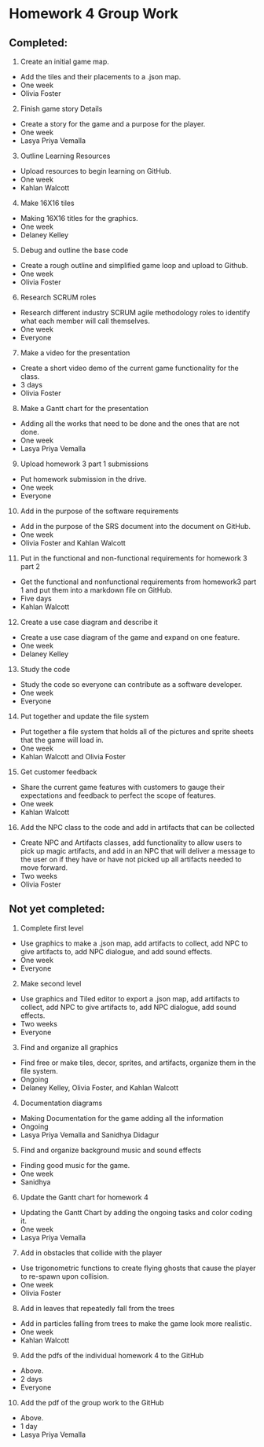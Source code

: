 # Homework 4 Group Work
## Completed: 
1. Create an initial game map.
* Add the tiles and their placements to a .json map.
* One week
* Olivia Foster

2. Finish game story Details
* Create a story for the game and a purpose for the player.
* One week
* Lasya Priya Vemalla

3. Outline Learning Resources
* Upload resources to begin learning on GitHub.
* One week
* Kahlan Walcott

4. Make 16X16 tiles
* Making 16X16 titles for the graphics.
* One week
* Delaney Kelley

5. Debug and outline the base code
* Create a rough outline and simplified game loop and upload to Github. 
* One week 
* Olivia Foster 

6. Research SCRUM roles
* Research different industry SCRUM agile methodology roles to identify what each member will call themselves. 
* One week
* Everyone

7. Make a video for the presentation
* Create a short video demo of the current game functionality for the class.
* 3 days
* Olivia Foster

8. Make a Gantt chart for the presentation
* Adding all the works that need to be done and the ones that are not done.
* One week
* Lasya Priya Vemalla

9. Upload homework 3 part 1 submissions
* Put homework submission in the drive.
* One week 
* Everyone


10. Add in the purpose of the software requirements
* Add in the purpose of the SRS document into the document on GitHub.
* One week
* Olivia Foster and Kahlan Walcott


11. Put in the functional and non-functional requirements for homework 3 part 2
* Get the functional and nonfunctional requirements from homework3 part 1 and put them into a markdown file on GitHub.
* Five days
* Kahlan Walcott

12. Create a use case diagram and describe it
* Create a use case diagram of the game and expand on one feature. 
* One week
* Delaney Kelley

13. Study the code
* Study the code so everyone can contribute as a software developer.
* One week
* Everyone 

14. Put together and update the file system
* Put together a file system that holds all of the pictures and sprite sheets that the game will load in.
* One week
* Kahlan Walcott and Olivia Foster

15. Get customer feedback
* Share the current game features with customers to gauge their expectations and feedback to perfect the scope of features. 
* One week
* Kahlan Walcott

16. Add the NPC class to the code and add in artifacts that can be collected
* Create NPC and Artifacts classes, add functionality to allow users to pick up magic artifacts, and add in an NPC that will deliver a message to the user on if they have or have not picked up all artifacts needed to move forward. 
* Two weeks
* Olivia Foster


## Not yet completed: 
1. Complete first level
* Use graphics to make a .json map, add artifacts to collect, add NPC to give artifacts to, add NPC dialogue, and add sound effects.
* One week
* Everyone

2. Make second level
* Use graphics and Tiled editor to export a .json map, add artifacts to collect, add NPC to give artifacts to, add NPC dialogue, add sound effects.
* Two weeks 
* Everyone

3. Find and organize all graphics
* Find free or make tiles, decor, sprites, and artifacts, organize them in the file system.
* Ongoing
* Delaney Kelley, Olivia Foster, and Kahlan Walcott

4. Documentation diagrams
* Making Documentation for the game adding all the information
* Ongoing
* Lasya Priya Vemalla and Sanidhya Didagur

5. Find and organize background music and sound effects
* Finding good music for the game.
* One week
* Sanidhya 

6. Update the Gantt chart for homework 4
* Updating the Gantt Chart by adding the ongoing tasks and color coding it.
* One week
* Lasya Priya Vemalla

7. Add in obstacles that collide with the player
* Use trigonometric functions to create flying ghosts that cause the player to re-spawn upon collision.
* One week 
* Olivia Foster

8. Add in leaves that repeatedly fall from the trees
* Add in particles falling from trees to make the game look more realistic. 
* One week 
* Kahlan Walcott

9. Add the pdfs of the individual homework 4 to the GitHub
* Above.
* 2 days
* Everyone

10. Add the pdf of the group work to the GitHub 
* Above. 
* 1 day 
* Lasya Priya Vemalla
